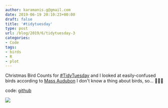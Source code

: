 ```yaml
---
author: karamanis.g@gmail.com
date: 2019-06-19 20:10:23+00:00
draft: false
title: '#tidytuesday'
type: post
url: /blog/2019/6/tidytuesday-3
categories:
- Code
tags:
- birds
- R
- plot
---
```


Christmas Bird Counts for [#TidyTuesday](https://mobile.twitter.com/hashtag/TidyTuesday?src=hashtag_click) and I looked at easily-confused birds according to [Mass Audubon](https://www.massaudubon.org/learn/nature-wildlife/birds/commonly-confused-birds)  I don't know a thing about birds, so… 🤷🏽‍♀️

code: [github](https://github.com/gkaramanis/tidytuesday/tree/master/week-25)

  
  




  
   ![](/images/2019-06-19-20196tidytuesday-3/xBirdCounts.png)

  


